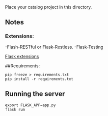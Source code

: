 Place your catalog project in this directory.

## Notes


### Extensions:
-Flash-RESTful or Flask-Restless.
-Flask-Testing

[Flask extensions](http://flask.pocoo.org/extensions/)

##Requirements:

```
pip freeze > requirements.txt
pip install -r requirements.txt
```

## Running the server

```
export FLASK_APP=app.py
flask run
```
